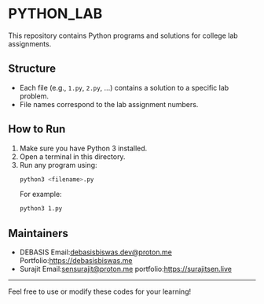 # PYTHON_LAB

This repository contains Python programs and solutions for college lab assignments.

## Structure
- Each file (e.g., `1.py`, `2.py`, ...) contains a solution to a specific lab problem.
- File names correspond to the lab assignment numbers.

## How to Run
1. Make sure you have Python 3 installed.
2. Open a terminal in this directory.
3. Run any program using:
   ```bash
   python3 <filename>.py
   ```
   For example:
   ```bash
   python3 1.py
   ```

## Maintainers
- DEBASIS
  Email:debasisbiswas.dev@proton.me
  Portfolio:https://debasisbiswas.me
- Surajit
  Email:sensurajit@proton.me
  portfolio:https://surajitsen.live

---
Feel free to use or modify these codes for your learning!